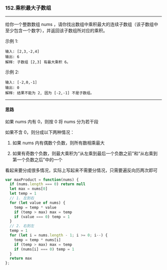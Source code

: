 ### 152.乘积最大子数组

---

给你一个整数数组 nums ，请你找出数组中乘积最大的连续子数组（该子数组中至少包含一个数字），并返回该子数组所对应的乘积。

示例 1:
```
输入: [2,3,-2,4]
输出: 6
解释: 子数组 [2,3] 有最大乘积 6。
```
示例 2:
```
输入: [-2,0,-1]
输出: 0
解释: 结果不能为 2, 因为 [-2,-1] 不是子数组。
```
---

#### 思路

如果 nums 内有 0，则按 0 将 nums 分为若干段

如果不含 0，则分成以下两种情况：

1. 如果 nums 内有偶数个负数，则所有数相乘最大

2. 如果有奇数个负数，则最大乘积为“从左乘到最后一个负数之前”和“从右乘到第一个负数之后”中的一个

看起来要分成很多情况，实际上写起来不需要分情况，只需要遍反向历两次即可

``` js
var maxProduct = function(nums) {
  if (nums.length === 0) return null
  let max = nums[0]
  let temp = 1
  // 1. 左到右
  for (let value of nums) {
    temp = temp * value
    if (temp > max) max = temp
    if (value === 0) temp = 1
  }
  // 2. 右到左
  temp = 1
  for (let i = nums.length - 1; i >= 0; i--) {
    temp = temp * nums[i]
    if (temp > max) max = temp
    if (nums[i] === 0) temp = 1
  }
  return max
};
```
